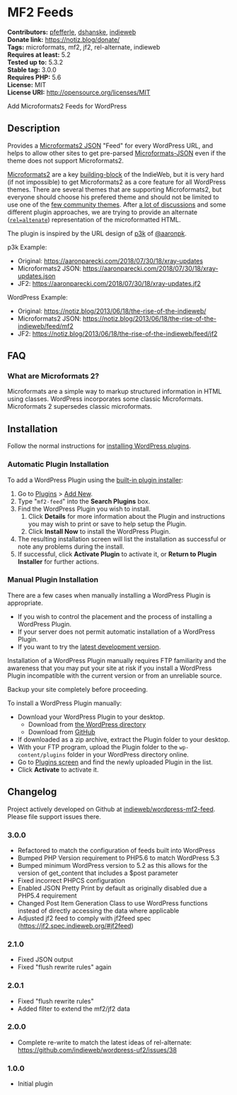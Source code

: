 # MF2 Feeds #
**Contributors:** [pfefferle](https://profiles.wordpress.org/pfefferle), [dshanske](https://profiles.wordpress.org/dshanske), [indieweb](https://profiles.wordpress.org/indieweb)  
**Donate link:** https://notiz.blog/donate/  
**Tags:** microformats, mf2, jf2, rel-alternate, indieweb  
**Requires at least:** 5.2  
**Tested up to:** 5.3.2  
**Stable tag:** 3.0.0  
**Requires PHP:** 5.6  
**License:** MIT  
**License URI:** http://opensource.org/licenses/MIT  

Add Microformats2 Feeds for WordPress

## Description ##

Provides a [Microformats2 JSON](http://microformats.org/wiki/microformats2-parsing) "Feed" for every WordPress URL, and helps to allow other sites to get pre-parsed [Microformats-JSON](https://indieweb.org/jf2) even if the theme 
does not support Microformats2.                

[Microformats2](https://indieweb.org/microformats) are a key [building-block](https://indieweb.org/Category:building-blocks) of the IndieWeb, but it is very hard (if not impossible) to get Microformats2 as a core feature for all WordPress themes. There are several themes that are supporting Microformats2, but everyone should choose his prefered theme and should not be limited to use one of the [few community themes](https://indieweb.org/WordPress/Themes). After [a lot of discussions](https://github.com/indieweb/wordpress-uf2/issues/30) and some different plugin approaches, we are trying to provide an alternate ([`rel=altenate`](https://indieweb.org/rel-alternate)) representation of the microformatted HTML.

The plugin is inspired by the URL design of [p3k](https://github.com/aaronpk/p3k) of [@aaronpk](https://github.com/aaronpk).

p3k Example:

* Original: <https://aaronparecki.com/2018/07/30/18/xray-updates>
* Microformats2 JSON: <https://aaronparecki.com/2018/07/30/18/xray-updates.json>
* JF2: <https://aaronparecki.com/2018/07/30/18/xray-updates.jf2>

WordPress Example:

* Original: <https://notiz.blog/2013/06/18/the-rise-of-the-indieweb/>
* Microformats2 JSON: <https://notiz.blog/2013/06/18/the-rise-of-the-indieweb/feed/mf2>
* JF2: <https://notiz.blog/2013/06/18/the-rise-of-the-indieweb/feed/jf2>

## FAQ ##

### What are Microformats 2? ###

Microformats are a simple way to markup structured information in HTML using classes. WordPress incorporates some classic Microformats. Microformats 2 supersedes classic microformats.

## Installation ##

Follow the normal instructions for [installing WordPress plugins](https://codex.wordpress.org/Managing_Plugins#Installing_Plugins).

### Automatic Plugin Installation ###

To add a WordPress Plugin using the [built-in plugin installer](https://codex.wordpress.org/Administration_Screens#Add_New_Plugins):

1. Go to [Plugins](https://codex.wordpress.org/Administration_Screens#Plugins) > [Add New](https://codex.wordpress.org/Plugins_Add_New_Screen).
1. Type "`mf2-feed`" into the **Search Plugins** box.
1. Find the WordPress Plugin you wish to install.
    1. Click **Details** for more information about the Plugin and instructions you may wish to print or save to help setup the Plugin.
    1. Click **Install Now** to install the WordPress Plugin.
1. The resulting installation screen will list the installation as successful or note any problems during the install.
1. If successful, click **Activate Plugin** to activate it, or **Return to Plugin Installer** for further actions.

### Manual Plugin Installation ###

There are a few cases when manually installing a WordPress Plugin is appropriate.

* If you wish to control the placement and the process of installing a WordPress Plugin.
* If your server does not permit automatic installation of a WordPress Plugin.
* If you want to try the [latest development version](https://github.com/indieweb/wordpress-mf2-feed).

Installation of a WordPress Plugin manually requires FTP familiarity and the awareness that you may put your site at risk if you install a WordPress Plugin incompatible with the current version or from an unreliable source.

Backup your site completely before proceeding.

To install a WordPress Plugin manually:

* Download your WordPress Plugin to your desktop.
    * Download from [the WordPress directory](https://wordpress.org/plugins/mf2-feed/)
    * Download from [GitHub](https://github.com/indieweb/wordpress-mf2-feed/releases)
* If downloaded as a zip archive, extract the Plugin folder to your desktop.
* With your FTP program, upload the Plugin folder to the `wp-content/plugins` folder in your WordPress directory online.
* Go to [Plugins screen](https://codex.wordpress.org/Administration_Screens#Plugins) and find the newly uploaded Plugin in the list.
* Click **Activate** to activate it.

## Changelog ##

Project actively developed on Github at [indieweb/wordpress-mf2-feed](https://github.com/indieweb/wordpress-mf2-feed). Please file support issues there.

### 3.0.0 ###
* Refactored to match the configuration of feeds built into WordPress
* Bumped PHP Version requirement to PHP5.6 to match WordPress 5.3
* Bumped minimum WordPress version to 5.2 as this allows for the version of get_content that includes a $post parameter
* Fixed incorrect PHPCS configuration
* Enabled JSON Pretty Print by default as originally disabled due a PHP5.4 requirement
* Changed Post Item Generation Class to use WordPress functions instead of directly accessing the data where applicable
* Adjusted jf2 feed to comply with jf2feed spec (https://jf2.spec.indieweb.org/#jf2feed)

### 2.1.0 ###

* Fixed JSON output
* Fixed "flush rewrite rules" again

### 2.0.1 ###

* Fixed "flush rewrite rules"
* Added filter to extend the mf2/jf2 data

### 2.0.0 ###

* Complete re-write to match the latest ideas of rel-alternate: https://github.com/indieweb/wordpress-uf2/issues/38

### 1.0.0 ###

* Initial plugin
